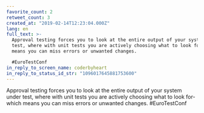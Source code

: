 ```yaml
---
favorite_count: 2
retweet_count: 3
created_at: "2019-02-14T12:23:04.000Z"
lang: en
full_text: >-
  Approval testing forces you to look at the entire output of your system under
  test, where with unit tests you are actively choosing what to look for-which
  means you can miss errors or unwanted changes.

  #EuroTestConf
in_reply_to_screen_name: coderbyheart
in_reply_to_status_id_str: "1096017645881753600"
---
```


Approval testing forces you to look at the entire output of your system under
test, where with unit tests you are actively choosing what to look for-which
means you can miss errors or unwanted changes. #EuroTestConf
